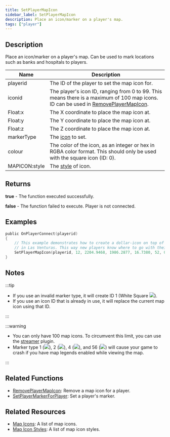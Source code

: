 ```yaml
---
title: SetPlayerMapIcon
sidebar_label: SetPlayerMapIcon
description: Place an icon/marker on a player's map.
tags: ["player"]
---
```


## Description

Place an icon/marker on a player's map. Can be used to mark locations such as banks and hospitals to players.

| Name          | Description                                                                                                                                               |
| ------------- | --------------------------------------------------------------------------------------------------------------------------------------------------------- |
| playerid      | The ID of the player to set the map icon for.                                                                                                             |
| iconid        | The player's icon ID, ranging from 0 to 99. This means there is a maximum of 100 map icons. ID can be used in [RemovePlayerMapIcon](RemovePlayerMapIcon). |
| Float:x       | The X coordinate to place the map icon at.                                                                                                                |
| Float:y       | The Y coordinate to place the map icon at.                                                                                                                |
| Float:z       | The Z coordinate to place the map icon at.                                                                                                                |
| markerType    | The [icon](../resources/mapicons) to set.                                                                                                                 |
| colour        | The color of the icon, as an integer or hex in RGBA color format. This should only be used with the square icon (ID: 0).                                  |
| MAPICON:style | The [style](../resources/mapiconstyles) of icon.                                                                                                          |

## Returns

**true** - The function executed successfully.

**false** - The function failed to execute. Player is not connected.

## Examples

```c
public OnPlayerConnect(playerid)
{
    // This example demonstrates how to create a dollar-icon on top of a 24/7 located
    // in Las Venturas. This way new players know where to go with their money!
    SetPlayerMapIcon(playerid, 12, 2204.9468, 1986.2877, 16.7380, 52, 0, MAPICON_LOCAL);
}
```

## Notes

:::tip

- If you use an invalid marker type, it will create ID 1 (White Square ![](https://assets.open.mp/assets/images/mapIcons/icon1.gif)).
- If you use an icon ID that is already in use, it will replace the current map icon using that ID.

:::

:::warning

- You can only have 100 map icons. To circumvent this limit, you can use the [streamer](https://github.com/samp-incognito/samp-streamer-plugin) plugin.
- Marker type 1 (![](https://assets.open.mp/assets/images/mapIcons/icon1.gif)), 2 (![](https://assets.open.mp/assets/images/mapIcons/icon2.gif)), 4 (![](https://assets.open.mp/assets/images/mapIcons/icon4.gif)), and 56 (![](https://assets.open.mp/assets/images/mapIcons/icon56.gif)) will cause your game to crash if you have map legends enabled while viewing the map.

:::

## Related Functions

- [RemovePlayerMapIcon](RemovePlayerMapIcon): Remove a map icon for a player.
- [SetPlayerMarkerForPlayer](SetPlayerMarkerForPlayer): Set a player's marker.

## Related Resources

- [Map Icons](../resources/mapicons): A list of map icons.
- [Map Icon Styles](../resources/mapiconstyles): A list of map icon styles.
